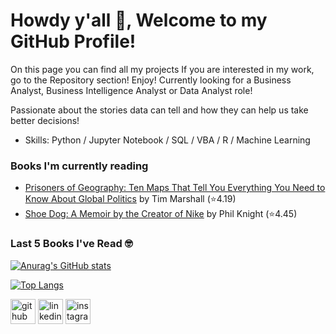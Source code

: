 # Howdy y'all 👋, Welcome to my GitHub Profile!
On this page you can find all my projects
If you are interested in my work, go to the Repository section! Enjoy!
Currently looking for a Business Analyst, Business Intelligence Analyst or Data Analyst role!

Passionate about the stories data can tell and how they can help us take better decisions! 
- Skills: Python / Jupyter Notebook / SQL / VBA / R / Machine Learning


### Books I'm currently reading
<!-- GOODREADS-LIST:START -->
- [Prisoners of Geography: Ten Maps That Tell You Everything You Need to Know About Global Politics](https://www.goodreads.com/review/show/5880271288?utm_medium=api&utm_source=rss) by Tim  Marshall (⭐️4.19)
- [Shoe Dog: A Memoir by the Creator of Nike](https://www.goodreads.com/review/show/5715629722?utm_medium=api&utm_source=rss) by Phil Knight (⭐️4.45)
<!-- GOODREADS-LIST:END -->

### Last 5 Books I've Read 🤓
<!-- GOODREADS-READ-LIST:START -->
<!-- GOODREADS-READ-LIST:END -->


[![Anurag's GitHub stats](https://github-readme-stats.vercel.app/api?username=ManuelElizaldi&show_icons=true&theme=darcula)](https://github.com/anuraghazra/github-readme-stats)

[![Top Langs](https://github-readme-stats-sigma-five.vercel.app/api/top-langs/?username=ManuelElizaldi&layout=compact&theme=darcula)](https://github.com/ManuelElizaldi/github-readme-stats)

[<img src='https://cdn.jsdelivr.net/npm/simple-icons@3.0.1/icons/github.svg' alt='github' height='40'>](https://github.com/ManuelElizaldi)  [<img src='https://camo.githubusercontent.com/664c2de311e644ef2d6645d7ddcdc8923413ace85efa19b0dacbd08826b08297/68747470733a2f2f7265732e636c6f7564696e6172792e636f6d2f696d706f7274646174612f696d6167652f75706c6f61642f76313539353031323335342f6c696e6b6564696e5f7439716977792e706e67' alt='linkedin' height='40'>](https://www.linkedin.com/in/manuelelizaldi/)  [<img src='https://external-content.duckduckgo.com/iu/?u=https%3A%2F%2Fupload.wikimedia.org%2Fwikipedia%2Fcommons%2Fthumb%2Fe%2Fe7%2FInstagram_logo_2016.svg%2F1200px-Instagram_logo_2016.svg.png&f=1&nofb=1' alt='instagram' height='40'>](https://www.instagram.com/manuelizaldi/)
